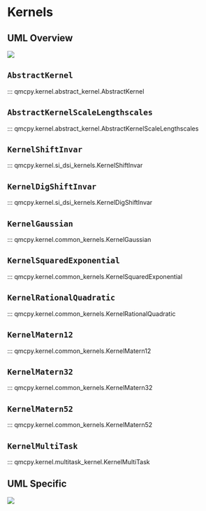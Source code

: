 # Kernels 

## UML Overview

![](./umls/kernel_overview.svg)

## `AbstractKernel` 

::: qmcpy.kernel.abstract_kernel.AbstractKernel

## `AbstractKernelScaleLengthscales` 

::: qmcpy.kernel.abstract_kernel.AbstractKernelScaleLengthscales

## `KernelShiftInvar` 

::: qmcpy.kernel.si_dsi_kernels.KernelShiftInvar

## `KernelDigShiftInvar` 

::: qmcpy.kernel.si_dsi_kernels.KernelDigShiftInvar

## `KernelGaussian` 

::: qmcpy.kernel.common_kernels.KernelGaussian

## `KernelSquaredExponential` 

::: qmcpy.kernel.common_kernels.KernelSquaredExponential

## `KernelRationalQuadratic` 

::: qmcpy.kernel.common_kernels.KernelRationalQuadratic

## `KernelMatern12` 

::: qmcpy.kernel.common_kernels.KernelMatern12

## `KernelMatern32` 

::: qmcpy.kernel.common_kernels.KernelMatern32

## `KernelMatern52` 

::: qmcpy.kernel.common_kernels.KernelMatern52

## `KernelMultiTask` 

::: qmcpy.kernel.multitask_kernel.KernelMultiTask

## UML Specific

![](./umls/kernel_specific.svg)
